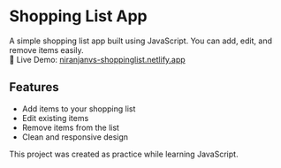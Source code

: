 # Shopping List App

A simple shopping list app built using JavaScript. You can add, edit, and remove items easily.  
🔗 Live Demo: [niranjanvs-shoppinglist.netlify.app](https://niranjanvs-shoppinglist.netlify.app)

## Features

- Add items to your shopping list  
- Edit existing items  
- Remove items from the list  
- Clean and responsive design  

This project was created as practice while learning JavaScript.  
